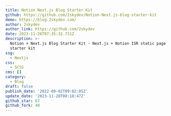 ```yaml
---
title: Notion Next.js Blog Starter Kit
github: https://github.com/2skydev/Notion-Next.js-blog-starter-kit
demo: https://blog.2skydev.com/
author: 2skydev
author_link: https://github.com/2skydev
date: 2023-11-26T07:35:32.731Z
description: >-
  Notion + Next.js Blog Starter Kit - Next.js + Notion ISR static page blog
  starter kit
ssg:
  - Nextjs
css:
  - SCSS
cms: []
category:
  - Blog
draft: false
publish_date: '2022-09-02T09:02:05Z'
update_date: '2023-11-28T08:18:47Z'
github_star: 67
github_fork: 40
---
```

